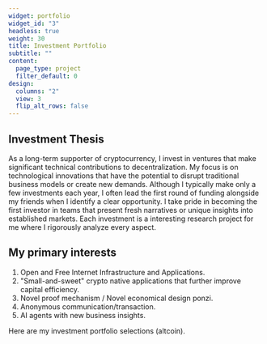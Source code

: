 ```yaml
---
widget: portfolio
widget_id: "3"
headless: true
weight: 30
title: Investment Portfolio
subtitle: ""
content:
  page_type: project
  filter_default: 0
design:
  columns: "2"
  view: 3
  flip_alt_rows: false
---
```

## Investment Thesis

As a long-term supporter of cryptocurrency, I invest in ventures that make significant technical contributions to decentralization. My focus is on technological innovations that have the potential to disrupt traditional business models or create new demands. Although I typically make only a few investments each year, I often lead the first round of funding alongside my friends when I identify a clear opportunity. I take pride in becoming the first investor in teams that present fresh narratives or unique insights into established markets. Each investment is a interesting research project for me where I rigorously analyze every aspect. 

## My primary interests

1. Open and Free Internet Infrastructure and Applications. 
2. "Small-and-sweet" crypto native applications that further improve capital efficiency. 
3. Novel proof mechanism / Novel economical design ponzi. 
4. Anonymous communication/transaction.
5. AI agents with new business insights. 

Here are my investment portfolio selections (altcoin).